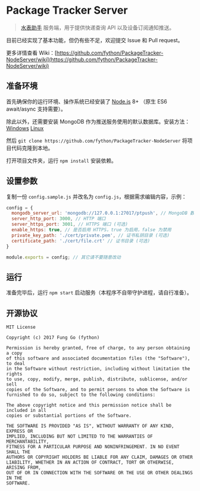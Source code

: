 # Package Tracker Server

> [水表助手](https://github.com/fython/PackageTracker) 服务端，用于提供快递查询 API 以及设备订阅通知推送。

目前已经实现了基本功能，但仍有些不足，欢迎提交 Issue 和 Pull request。

更多详情查看 Wiki：[https://github.com/fython/PackageTracker-NodeServer/wiki](https://github.com/fython/PackageTracker-NodeServer/wiki)

## 准备环境

首先确保你的运行环境、操作系统已经安装了 [Node.js](https://nodejs.org) 8+ （原生 ES6 await/async 支持需要）。

除此以外，还需要安装 MongoDB 作为推送服务使用的默认数据库。安装方法：[Windows](http://www.runoob.com/mongodb/mongodb-window-install.html) [Linux](http://www.runoob.com/mongodb/mongodb-linux-install.html)

然后 `git clone https://github.com/fython/PackageTracker-NodeServer` 将项目代码克隆到本地。

打开项目文件夹，运行 `npm install` 安装依赖。

## 设置参数

复制一份 `config.sample.js` 并改名为 `config.js`，根据需求编辑内容，示例：

```javascript
config = {
  mongodb_server_url: 'mongodb://127.0.0.1:27017/ptpush', // MongoDB 数据库地址
  server_http_port: 3000, // HTTP 端口
  server_https_port: 3001, // HTTPS 端口 (可选)
  enable_https: true, // 是否启用 HTTPS，true 为启用，false 为禁用
  private_key_path: './cert/private.pem', // 证书私钥目录 (可选)
  certificate_path: './cert/file.crt' // 证书目录 (可选)
}

module.exports = config; // 其它请不要随意改动
```

## 运行

准备完毕后，运行 `npm start` 启动服务（本程序不自带守护进程，请自行准备）。

## 开源协议

```
MIT License

Copyright (c) 2017 Fung Go (fython)

Permission is hereby granted, free of charge, to any person obtaining a copy
of this software and associated documentation files (the "Software"), to deal
in the Software without restriction, including without limitation the rights
to use, copy, modify, merge, publish, distribute, sublicense, and/or sell
copies of the Software, and to permit persons to whom the Software is
furnished to do so, subject to the following conditions:

The above copyright notice and this permission notice shall be included in all
copies or substantial portions of the Software.

THE SOFTWARE IS PROVIDED "AS IS", WITHOUT WARRANTY OF ANY KIND, EXPRESS OR
IMPLIED, INCLUDING BUT NOT LIMITED TO THE WARRANTIES OF MERCHANTABILITY,
FITNESS FOR A PARTICULAR PURPOSE AND NONINFRINGEMENT. IN NO EVENT SHALL THE
AUTHORS OR COPYRIGHT HOLDERS BE LIABLE FOR ANY CLAIM, DAMAGES OR OTHER
LIABILITY, WHETHER IN AN ACTION OF CONTRACT, TORT OR OTHERWISE, ARISING FROM,
OUT OF OR IN CONNECTION WITH THE SOFTWARE OR THE USE OR OTHER DEALINGS IN THE
SOFTWARE.
```
